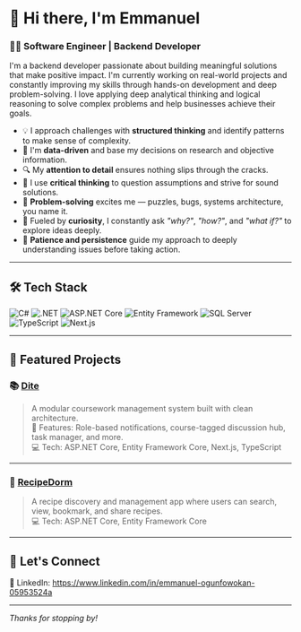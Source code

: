 # 👋 Hi there, I'm Emmanuel

### 👨‍💻 Software Engineer | Backend Developer

I'm a backend developer passionate about building meaningful solutions that make positive impact. I'm currently working on real-world projects and constantly improving my skills through hands-on development and deep problem-solving. I love applying deep analytical thinking and logical reasoning to solve complex problems and help businesses achieve their goals.

- 💡 I approach challenges with **structured thinking** and identify patterns to make sense of complexity.
- 🧐 I'm **data-driven** and base my decisions on research and objective information.
- 🔍 My **attention to detail** ensures nothing slips through the cracks.
- 🤔 I use **critical thinking** to question assumptions and strive for sound solutions.
- 🧩 **Problem-solving** excites me — puzzles, bugs, systems architecture, you name it.
- 🧠 Fueled by **curiosity**, I constantly ask *"why?"*, *"how?"*, and *"what if?"* to explore ideas deeply.
- 🧘 **Patience and persistence** guide my approach to deeply understanding issues before taking action.

---

## 🛠 Tech Stack

![C#](https://img.shields.io/badge/C%23-239120?style=flat&logo=c-sharp&logoColor=white)
![.NET](https://img.shields.io/badge/.NET-512BD4?style=flat&logo=dotnet&logoColor=white)
![ASP.NET Core](https://img.shields.io/badge/ASP.NET_Core-512BD4?style=flat&logo=dotnet&logoColor=white)
![Entity Framework](https://img.shields.io/badge/Entity_Framework_Core-6DB33F?style=flat&logo=ef&logoColor=white)
![SQL Server](https://img.shields.io/badge/SQL_Server-CC2927?style=flat&logo=microsoft-sql-server&logoColor=white)
![TypeScript](https://img.shields.io/badge/TypeScript-3178C6?style=flat&logo=typescript&logoColor=white)
![Next.js](https://img.shields.io/badge/Next.js-000000?style=flat&logo=nextdotjs&logoColor=white)

---

## 📌 Featured Projects

### 📚 [Dite](https://dite.vercel.app/)
> A modular coursework management system built with clean architecture.  
> 🌟 Features: Role-based notifications, course-tagged discussion hub, task manager, and more.  
> 💻 Tech: ASP.NET Core, Entity Framework Core, Next.js, TypeScript

---

### 🍲 [RecipeDorm](https://recipe-dorm-frontend-0001.vercel.app/)
> A recipe discovery and management app where users can search, view, bookmark, and share recipes.  
> 💻 Tech: ASP.NET Core, Entity Framework Core

---

## 🔗 Let's Connect
  
💼 LinkedIn: https://www.linkedin.com/in/emmanuel-ogunfowokan-05953524a

---

*Thanks for stopping by!*
